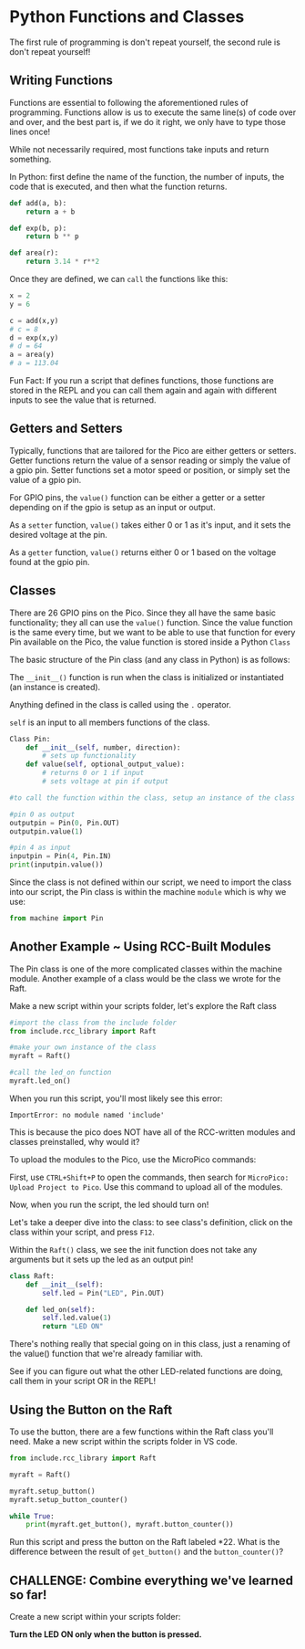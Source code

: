 # Python Functions and Classes

The first rule of programming is don't repeat yourself, the second rule is don't repeat yourself! 

## Writing Functions
Functions are essential to following the aforementioned rules of programming. Functions allow is us to execute the same line(s) of code over and over, and the best part is, if we do it right, we only have to type those lines once! 

While not necessarily required, most functions take inputs and return something.  

In Python: first define the name of the function, the number of inputs, the code that is executed, and then what the function returns. 

```python
def add(a, b):
    return a + b

def exp(b, p):
    return b ** p

def area(r):
    return 3.14 * r**2
```
Once they are defined, we can `call` the functions like this:
```python
x = 2
y = 6

c = add(x,y)
# c = 8
d = exp(x,y)
# d = 64
a = area(y)
# a = 113.04
```
Fun Fact: If you run a script that defines functions, those functions are stored in the REPL and you can call them again and again with different inputs to see the value that is returned. 

## Getters and Setters
Typically, functions that are tailored for the Pico are either getters or setters. Getter functions return the value of a sensor reading or simply the value of a gpio pin. Setter functions set a motor speed or position, or simply set the value of a gpio pin. 

For GPIO pins, the `value()` function can be either a getter or a setter depending on if the gpio is setup as an input or output. 

As a `setter` function, `value()` takes either 0 or 1 as it's input, and it sets the desired voltage at the pin. 

As a `getter` function, `value()` returns either 0 or 1 based on the voltage found at the gpio pin. 

## Classes
There are 26 GPIO pins on the Pico. Since they all have the same basic functionality; they all can use the `value()` function. Since the value function is the same every time, but we want to be able to use that function for every Pin available on the Pico, the value function is stored inside a Python `Class`

The basic structure of the Pin class (and any class in Python) is as follows:

The `__init__()` function is run when the class is initialized or instantiated (an instance is created).

Anything defined in the class is called using the `.` operator. 

`self` is an input to all members functions of the class.  

```python
Class Pin:
    def __init__(self, number, direction):
        # sets up functionality
    def value(self, optional_output_value):
        # returns 0 or 1 if input
        # sets voltage at pin if output

#to call the function within the class, setup an instance of the class for each pin

#pin 0 as output
outputpin = Pin(0, Pin.OUT)
outputpin.value(1)

#pin 4 as input
inputpin = Pin(4, Pin.IN)
print(inputpin.value())
```

Since the class is not defined within our script, we need to import the class into our script, the Pin class is within the machine `module` which is why we use:

```python
from machine import Pin
```
## Another Example ~ Using RCC-Built Modules
The Pin class is one of the more complicated classes within the machine module. Another example of a class would be the class we wrote for the Raft. 

Make a new script within your scripts folder, let's explore the Raft class

```python
#import the class from the include folder
from include.rcc_library import Raft

#make your own instance of the class
myraft = Raft()

#call the led_on function
myraft.led_on()

```
When you run this script, you'll most likely see this error: 

`ImportError: no module named 'include'`

This is because the pico does NOT have all of the RCC-written modules and classes preinstalled, why would it? 

To upload the modules to the Pico, use the MicroPico commands:

First, use `CTRL+Shift+P` to open the commands, then search for `MicroPico: Upload Project to Pico`. Use this command to upload all of the modules. 

Now, when you run the script, the led should turn on! 

Let's take a deeper dive into the class: to see class's definition, click on the class within your script, and press `F12`. 

Within the `Raft()` class, we see the init function does not take any arguments but it sets up the led as an output pin!

```Python
class Raft:
    def __init__(self):
        self.led = Pin("LED", Pin.OUT)

    def led_on(self):
        self.led.value(1)
        return "LED ON"
```
There's nothing really that special going on in this class, just a renaming of the value() function that we're already familiar with.

See if you can figure out what the other LED-related functions are doing, call them in your script OR in the REPL! 

## Using the Button on the Raft
To use the button, there are a few functions within the Raft class you'll need. Make a new script within the scripts folder in VS code. 

```python
from include.rcc_library import Raft

myraft = Raft()

myraft.setup_button()
myraft.setup_button_counter()

while True:
    print(myraft.get_button(), myraft.button_counter())

```
Run this script and press the button on the Raft labeled *22. What is the difference between the result of `get_button()` and the `button_counter()`? 


## CHALLENGE: Combine everything we've learned so far! 

Create a new script within your scripts folder:

**Turn the LED ON only when the button is pressed.**




